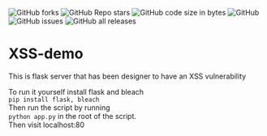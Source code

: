 ![GitHub forks](https://img.shields.io/github/forks/Juliasmatius/XSS-demo)
![GitHub Repo stars](https://img.shields.io/github/stars/Juliasmatius/XSS-demo)
![GitHub code size in bytes](https://img.shields.io/github/languages/code-size/Julismatius/XSS-demo)
![GitHub](https://img.shields.io/github/license/Juliasmatius/XSS-demo)
![GitHub issues](https://img.shields.io/github/issues/Juliasmatius/XSS-demo)
![GitHub all releases](https://img.shields.io/github/downloads/Juliasmatius/XSS-demo/total)

# XSS-demo
This is flask server that has been designer to have an XSS vulnerability

To run it yourself install flask and bleach \
```pip install flask, bleach``` \
Then run the script by running\
```python app.py``` in the root of the script.\
Then visit localhost:80
